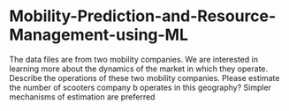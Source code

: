 # Mobility-Prediction-and-Resource-Management-using-ML
The data files are from two mobility companies. We are interested in learning more about the dynamics of the market in which they operate.  Describe the operations of these two mobility companies. Please estimate the number of scooters company b operates in this geography? Simpler mechanisms of estimation are preferred
